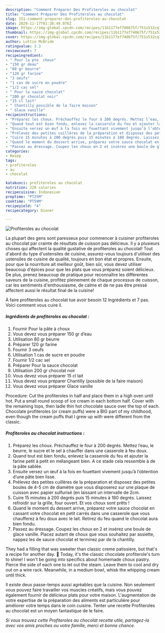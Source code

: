 ```yaml
---
description: "Comment Préparer Des Profiteroles au chocolat"
title: "Comment Préparer Des Profiteroles au chocolat"
slug: 151-comment-preparer-des-profiteroles-au-chocolat
date: 2020-11-17T01:38:49.076Z
image: https://img-global.cpcdn.com/recipes/11b1177ef740675f/751x532cq70/profiteroles-au-chocolat-photo-principale-de-la-recette.jpg
thumbnail: https://img-global.cpcdn.com/recipes/11b1177ef740675f/751x532cq70/profiteroles-au-chocolat-photo-principale-de-la-recette.jpg
cover: https://img-global.cpcdn.com/recipes/11b1177ef740675f/751x532cq70/profiteroles-au-chocolat-photo-principale-de-la-recette.jpg
author: Lottie McBride
ratingvalue: 3.3
reviewcount: 7
recipeingredient:
- " Pour la pte  choux"
- "150 gr deau"
- "80 gr beurre"
- "120 gr farine"
- "3 oeufs"
- "1 cas de sucre en poudre"
- "1/2 cac sel"
- " Pour la sauce chocolat"
- "200 gr chocolat noir"
- "15 cl lait"
- " Chantilly possible de la faire maison"
- " Glace vanille"
recipeinstructions:
- "Préparez les choux. Préchauffez le four à 200 degrés. Mettez l’eau, le beurre, le sucre et le sel à chauffer dans une casserole à feu doux."
- "Quand tout est bien fondu, enlevez la casserole du feu et ajouter la farine petit à petit en mélangeant bien. A ce stade cela ressemble à de la pâte sablée."
- "Ensuite versez un œuf à la fois en fouettant vivement jusqu’à l’obtention d’une pâte bien lisse."
- "Prélevez des petites cuillères de la préparation et disposez des petites boules de 4-5 cm de diamètre que vous disposerez sur une plaque de cuisson avec papier sulfurisé (en laissant un intervalle de 2cm."
- "Cuire 15 minutes à 200 degrés puis 15 minutes à 180 degrés. Laissez refroidir sur la grille, four ouvert. Et vos choux sont prêts !"
- "Quand le moment du dessert arrive, préparez votre sauce chocolat en cassant votre chocolat en petit carrés dans une casserole que vous chaufferez à feu doux avec le lait. Retirez du feu quand le chocolat aura bien fondu."
- "Passez au dressage. Coupez les choux en 2 et insérez une boule de glace vanille. Placez autant de choux que vous souhaitez par assiette, nappez les de sauce chocolat et terminez par de la chantilly."
categories:
- Resep
tags:
- profiteroles
- au
- chocolat

katakunci: profiteroles au chocolat 
nutrition: 228 calories
recipecuisine: Indonesian
preptime: "PT25M"
cooktime: "PT59M"
recipeyield: "4"
recipecategory: Dinner

---
```



![Profiteroles au chocolat](https://img-global.cpcdn.com/recipes/11b1177ef740675f/751x532cq70/profiteroles-au-chocolat-photo-principale-de-la-recette.jpg)

La plupart des gens sont paresseux pour commencer à cuisiner profiteroles au chocolat par crainte de résultats de cuisson pas délicieux. Il y a plusieurs choses qui affectent la qualité gustative de profiteroles au chocolat! Tout d'abord du type d'ustensiles de cuisine, assurez-vous toujours d'utiliser des ustensiles de cuisine de qualité, toujours en bon état et propres. Ensuite, pour que la nourriture ait meilleur goût, bien sûr, vous devez utiliser beaucoup d'épices pour que les plats que vous préparez soient délicieux. De plus, prenez beaucoup de pratique pour reconnaître les différentes saveurs de la cuisine, profitez pleinement de chaque processus de cuisson, car les sentiments d'enthousiasme, de calme et de ne pas être pressé affectent aussi le résultat final de la cuisine!

<!--inarticleads1-->

À faire profiteroles au chocolat tue avoir besoin 12 Ingrédients et 7 pas. Voici comment vous cuire il.

##### Ingrédients de profiteroles au chocolat :

1. Fournir  Pour la pâte à choux
1. Vous devez vous préparer 150 gr d’eau
1. Utilisation 80 gr beurre
1. Préparer 120 gr farine
1. Fournir 3 oeufs
1. Utilisation 1 cas de sucre en poudre
1. Fournir 1/2 cac sel
1. Préparer  Pour la sauce chocolat
1. Utilisation 200 gr chocolat noir
1. Vous devez vous préparer 15 cl lait
1. Vous devez vous préparer  Chantilly (possible de la faire maison)
1. Vous devez vous préparer  Glace vanille


Procedure: Cut the profiteroles in half and place them in a high oven until hot. Put a small round scoop of ice cream in each bottom half. Cover with the remaining tops, then ladle thin hot chocolate sauce over the top of each. Chocolate profiteroles (or cream puffs) were a BIG part of my childhood, even though the cream puffs that I grew up with were different from the classic. 

<!--inarticleads2-->

##### Profiteroles au chocolat instructions :

1. Préparez les choux. Préchauffez le four à 200 degrés. Mettez l’eau, le beurre, le sucre et le sel à chauffer dans une casserole à feu doux.
1. Quand tout est bien fondu, enlevez la casserole du feu et ajouter la farine petit à petit en mélangeant bien. A ce stade cela ressemble à de la pâte sablée.
1. Ensuite versez un œuf à la fois en fouettant vivement jusqu’à l’obtention d’une pâte bien lisse.
1. Prélevez des petites cuillères de la préparation et disposez des petites boules de 4-5 cm de diamètre que vous disposerez sur une plaque de cuisson avec papier sulfurisé (en laissant un intervalle de 2cm.
1. Cuire 15 minutes à 200 degrés puis 15 minutes à 180 degrés. Laissez refroidir sur la grille, four ouvert. Et vos choux sont prêts !
1. Quand le moment du dessert arrive, préparez votre sauce chocolat en cassant votre chocolat en petit carrés dans une casserole que vous chaufferez à feu doux avec le lait. Retirez du feu quand le chocolat aura bien fondu.
1. Passez au dressage. Coupez les choux en 2 et insérez une boule de glace vanille. Placez autant de choux que vous souhaitez par assiette, nappez les de sauce chocolat et terminez par de la chantilly.


They had a filling that was sweeter than classic creme patissiere, but that&#39;s a recipe for another day. 🙂 Today, it&#39;s the classic chocolate profiterole&#39;s turn to shine! I won&#39;t be going into specifics about homemade choux pastry. Pierce the side of each one to let out the steam. Leave them to cool and dry out on a wire rack. Meanwhile, in a medium bowl, whisk the whipping cream until thick. 

<!--inarticleads1-->

<p>
Il existe deux passe-temps aussi agréables que la cuisine. Non seulement vous pouvez faire travailler vos muscles créatifs, mais vous pouvez également fournir de délicieux plats pour votre maison. L'augmentation de votre expertise de la préparation des aliments est particulière pour améliorer votre temps dans le coin cuisine. Tenter une recette Profiteroles au chocolat est un moyen fantastique de le faire.
</p>

<p>
<i>Si vous trouvez cette Profiteroles au chocolat recette utile, partagez-la avec vos amis proches ou votre famille, merci et bonne chance.</i>
</p>
